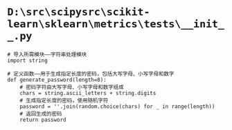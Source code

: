 # `D:\src\scipysrc\scikit-learn\sklearn\metrics\tests\__init__.py`

```
# 导入所需模块——字符串处理模块
import string

# 定义函数——用于生成指定长度的密码，包括大写字母、小写字母和数字
def generate_password(length=8):
    # 密码字符由大写字母、小写字母和数字组成
    chars = string.ascii_letters + string.digits
    # 生成指定长度的密码，使用随机字符
    password = ''.join(random.choice(chars) for _ in range(length))
    # 返回生成的密码
    return password
```